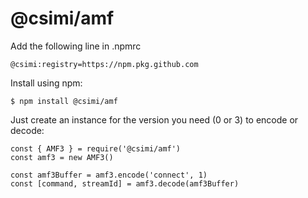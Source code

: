 # @csimi/amf

Add the following line in .npmrc

```
@csimi:registry=https://npm.pkg.github.com
```

Install using npm:

```
$ npm install @csimi/amf
```

Just create an instance for the version you need (0 or 3) to encode or decode:

```
const { AMF3 } = require('@csimi/amf')
const amf3 = new AMF3()

const amf3Buffer = amf3.encode('connect', 1)
const [command, streamId] = amf3.decode(amf3Buffer)
```
